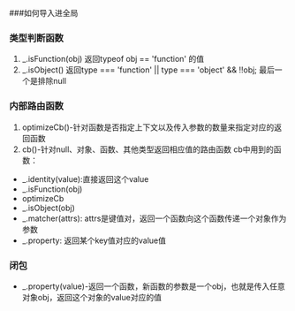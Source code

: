 ###如何导入进全局

### 类型判断函数

1. _.isFunction(obj) 返回typeof obj == 'function' 的值
2. _.isObject() 返回type === 'function' || type === 'object' && !!obj; 最后一个是排除null


### 内部路由函数

1. optimizeCb()-针对函数是否指定上下文以及传入参数的数量来指定对应的返回函数
2. cb()-针对null、对象、函数、其他类型返回相应值的路由函数
  cb中用到的函数：
  - _.identity(value):直接返回这个value 
  - _.isFunction(obj)
  - optimizeCb
  - _.isObject(obj)
  - _.matcher(attrs): attrs是键值对，返回一个函数向这个函数传递一个对象作为参数
  - _.property: 返回某个key值对应的value值


### 闭包

- _.property(value)-返回一个函数，新函数的参数是一个obj，也就是传入任意对象obj，返回这个对象的value对应的值